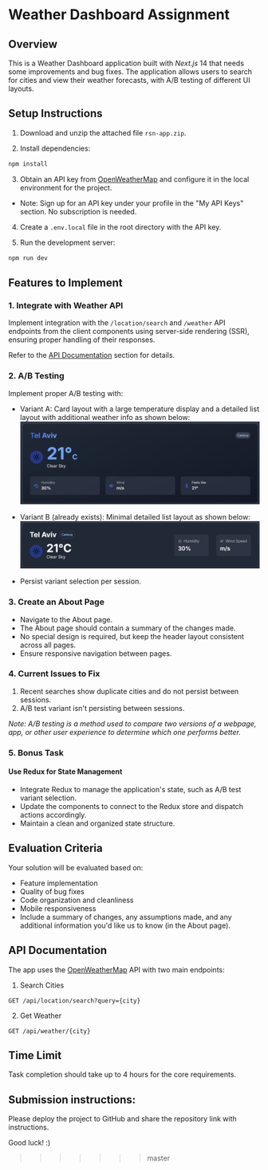 
# Weather Dashboard Assignment

## Overview

This is a Weather Dashboard application built with *Next.js* 14 that needs some improvements and bug fixes. The application allows users to search for cities and view their weather forecasts, with A/B testing of different UI layouts.

## Setup Instructions

1. Download and unzip the attached file `rsn-app.zip`.

2. Install dependencies:

```bash
npm install
```

3. Obtain an API key from [OpenWeatherMap](https://openweathermap.org/) and configure it in the local environment for the project.
- Note: Sign up for an API key under your profile in the "My API Keys" section. No subscription is needed.

4. Create a `.env.local` file in the root directory with the API key.

5. Run the development server:

```bash
npm run dev
```

## Features to Implement

### 1. Integrate with Weather API
Implement integration with the `/location/search` and `/weather` API endpoints from the client components using server-side rendering (SSR), ensuring proper handling of their responses.

Refer to the [API Documentation](#api-documentation) section for details.

### 2. A/B Testing

Implement proper A/B testing with:

- Variant A: Card layout with a large temperature display and a detailed list layout with additional weather info as shown below:
    ![Variant A](variantA.png)
- Variant B (already exists): Minimal detailed list layout as shown below:
    ![Variant B](variantB.png)

- Persist variant selection per session.

### 3. Create an About Page

- Navigate to the About page.
- The About page should contain a summary of the changes made.
- No special design is required, but keep the header layout consistent across all pages.
- Ensure responsive navigation between pages.

### 4. Current Issues to Fix
1. Recent searches show duplicate cities and do not persist between sessions.
2. A/B test variant isn't persisting between sessions.

*Note: A/B testing is a method used to compare two versions of a webpage, app, or other user experience to determine which one performs better.*

### 5. Bonus Task
#### Use Redux for State Management
- Integrate Redux to manage the application's state, such as A/B test variant selection.
- Update the components to connect to the Redux store and dispatch actions accordingly.
- Maintain a clean and organized state structure.

## Evaluation Criteria

Your solution will be evaluated based on:

- Feature implementation
- Quality of bug fixes
- Code organization and cleanliness
- Mobile responsiveness
- Include a summary of changes, any assumptions made, and any additional information you'd like us to know (in the About page).

## API Documentation

The app uses the [OpenWeatherMap](https://openweathermap.org/) API with two main endpoints:

1. Search Cities

```
GET /api/location/search?query={city}
```

2. Get Weather

```
GET /api/weather/{city}
```

## Time Limit

Task completion should take up to 4 hours for the core requirements.

## Submission instructions:
Please deploy the project to GitHub and share the repository link with instructions.

Good luck! :)
>>>>>>> master
